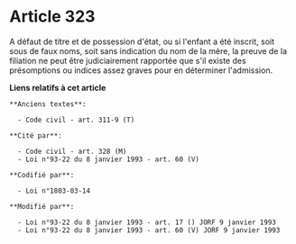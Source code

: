 # Article 323

A défaut de titre et de possession d'état, ou si l'enfant a été inscrit, soit sous de faux noms, soit sans indication du nom
de la mère, la preuve de la filiation ne peut être judiciairement rapportée que s'il existe des présomptions ou indices assez
graves pour en déterminer l'admission.

**Liens relatifs à cet article**

	**Anciens textes**:

	  - Code civil - art. 311-9 (T)

	**Cité par**:

	  - Code civil - art. 328 (M)
	  - Loi n°93-22 du 8 janvier 1993 - art. 60 (V)

	**Codifié par**:

	  - Loi n°1803-03-14

	**Modifié par**:

	  - Loi n°93-22 du 8 janvier 1993 - art. 17 () JORF 9 janvier 1993
	  - Loi n°93-22 du 8 janvier 1993 - art. 60 (V) JORF 9 janvier 1993
